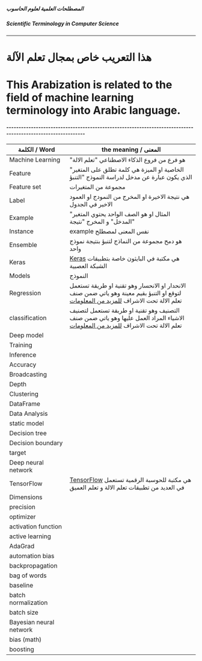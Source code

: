 #####  المصطلحات العلمية لعلوم الحاسوب
#####  Scientific Terminology in Computer Science
----------------------------------------------


# هذا التعريب خاص بمجال تعلم الآلة 
# This Arabization is related to the field of machine learning terminology into Arabic language.


#### ------------------------------------------------------------------------------------------------------------
الكلمة / Word | the meaning / المعنى
--------------|----------------------
Machine Learning | "هو فرع من فروع الذكاء الاصطناعي "تعلم الالة 
Feature | "الخاصية او الميزة هي كلمة تطلق على المتغير الذي يكون عبارة عن مدخل لدراسة النموذج "التنبؤ   
Feature set | مجموعة من المتغيرات 
Label | هي نتيجة الاخيرة او المخرج من النمودج او العمود الاخير في الجدول 
Example | "المثال او هو الصف  الواحد يحتوي المتغير "المدخل" و المخرج "نتيجة 
Instance | example نفس المعنى لمصطلح    
Ensemble | هو دمح مجموعة من النماذج لتنبؤ بنتيجة نموذج واحد 
Keras | [Keras](https://keras.io) هي مكتبة في البايثون خاصة بتطبيقات الشبكة العصبية 
Models | النموذج
Regression | الانحدار او الانحسار وهو تقنية او طريقة تستعمل لتوقع او التنبؤ بقيم معينة وهو ياتي ضمن صنف تعلم الالة تحت الاشراف [للمزيد من المعلومات](https://github.com/Code-Club-17/Ta3rib/tree/master/machine%20learning)
classification | التصنيف وهو تقنية او طريقة تستعمل لتصنيف الاشياء المراد العمل عليها وهو ياتي ضمن صنف تعلم الالة تحت الاشراف [للمزيد من المعلومات](https://github.com/Code-Club-17/Ta3rib/tree/master/machine%20learning)
Deep model | 
Training |
Inference |
Accuracy |
Broadcasting | 
Depth |
Clustering |
DataFrame | 
Data Analysis |
static model |
Decision tree |
Decision boundary |
target |
Deep neural network |
TensorFlow | [TensorFlow](https://www.tensorflow.org) هي مكتبة للحوسبة الرقمية تستعمل في العديد من تطبيقات تعلم الالة و تعلم العميق
Dimensions |
precision |
optimizer |
activation function |
active learning |
AdaGrad |
automation bias |
backpropagation |
bag of words |
baseline |
batch normalization |
batch size |
Bayesian neural network |
bias (math) |
boosting |


